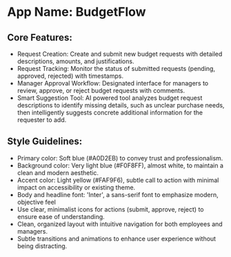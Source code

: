 # **App Name**: BudgetFlow

## Core Features:

- Request Creation: Create and submit new budget requests with detailed descriptions, amounts, and justifications.
- Request Tracking: Monitor the status of submitted requests (pending, approved, rejected) with timestamps.
- Manager Approval Workflow: Designated interface for managers to review, approve, or reject budget requests with comments.
- Smart Suggestion Tool: AI powered tool analyzes budget request descriptions to identify missing details, such as unclear purchase needs, then intelligently suggests concrete additional information for the requester to add. 

## Style Guidelines:

- Primary color: Soft blue (#A0D2EB) to convey trust and professionalism.
- Background color: Very light blue (#F0F8FF), almost white, to maintain a clean and modern aesthetic.
- Accent color: Light yellow (#FAF9F6), subtle call to action with minimal impact on accessibility or existing theme.
- Body and headline font: 'Inter', a sans-serif font to emphasize modern, objective feel
- Use clear, minimalist icons for actions (submit, approve, reject) to ensure ease of understanding.
- Clean, organized layout with intuitive navigation for both employees and managers.
- Subtle transitions and animations to enhance user experience without being distracting.